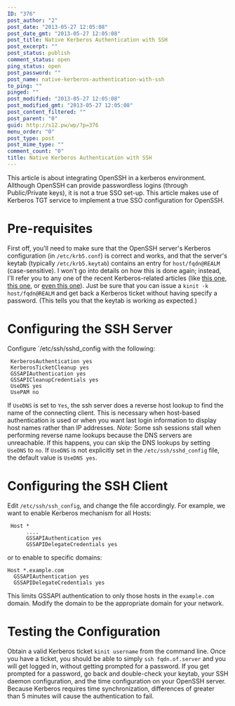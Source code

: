 ```yaml
---
ID: "376"
post_author: "2"
post_date: "2013-05-27 12:05:08"
post_date_gmt: "2013-05-27 12:05:08"
post_title: Native Kerberos Authentication with SSH
post_excerpt: ""
post_status: publish
comment_status: open
ping_status: open
post_password: ""
post_name: native-kerberos-authentication-with-ssh
to_ping: ""
pinged: ""
post_modified: "2013-05-27 12:05:08"
post_modified_gmt: "2013-05-27 12:05:08"
post_content_filtered: ""
post_parent: "0"
guid: http://s12.pw/wp/?p=376
menu_order: "0"
post_type: post
post_mime_type: ""
comment_count: "0"
title: Native Kerberos Authentication with SSH
---
```


This article is about integrating OpenSSH in a kerberos environment.
Allthough OpenSSH can provide passwordless logins (through Public/Private
keys), it is not a true SSO set-up.  This article makes use of
Kerberos TGT service to implement a true SSO configuration for OpenSSH.


# Pre-requisites

First off, you'll need to make sure that the OpenSSH server's Kerberos configuration (in `/etc/krb5.conf`) is correct and works, and that the server's keytab (typically `/etc/krb5.keytab`) contains an entry for `host/fqdn@REALM` (case-sensitive). I won't go into details on how this is done again; instead, I'll refer you to any one of the recent Kerberos-related articles (like [this one](http://blog.scottlowe.org/2006/08/08/linux-active-directory-and-windows-server-2003-r2-revisited/), [this one](http://blog.scottlowe.org/2006/08/15/solaris-10-and-active-directory-integration/), or [even this one](http://blog.scottlowe.org/2006/08/21/more-on-kerberos-authentication-against-active-directory/)). Just be sure that you can issue a `kinit -k host/fqdn@REALM` and get back a Kerberos ticket without having specify a password. (This tells you that the keytab is working as expected.)

# Configuring the SSH Server

Configure `/etc/ssh/sshd_config with the following:

```
 KerberosAuthentication yes
 KerberosTicketCleanup yes
 GSSAPIAuthentication yes
 GSSAPICleanupCredentials yes
 UseDNS yes
 UsePAM no

```

If `UseDNS` is set to `Yes`, the ssh server does a reverse host lookup to find the name of the connecting client. This is necessary when host-based authentication is used or when you want last login information to display host names rather than IP addresses. _Note:_ Some ssh sessions stall when performing reverse name lookups because the DNS servers are unreachable. If this happens, you can skip the DNS lookups by setting `UseDNS` to `no`. If `UseDNS` is not explicitly set in the `/etc/ssh/sshd_config` file, the default value is `UseDNS yes`.

# Configuring the SSH Client

Edit `/etc/ssh/ssh_config`, and change the file accordingly. For example, we want to enable Kerberos mechanism for all Hosts:

```
 Host *
      ....
      GSSAPIAuthentication yes
      GSSAPIDelegateCredentials yes

```

or to enable to specific domains:

```
Host *.example.com
  GSSAPIAuthentication yes
  GSSAPIDelegateCredentials yes

```

This limits GSSAPI authentication to only those hosts in the `example.com` domain. Modify the domain to be the appropriate domain for your network.

# Testing the Configuration

Obtain a valid Kerberos ticket `kinit username` from the command line. Once you have a ticket, you should be able to simply `ssh fqdn.of.server` and you will get logged in, without getting prompted for a password. If you get prompted for a password, go back and double-check your keytab, your SSH daemon configuration, and the time configuration on your OpenSSH server. Because Kerberos requires time synchronization, differences of greater than 5 minutes will cause the authentication to fail.
